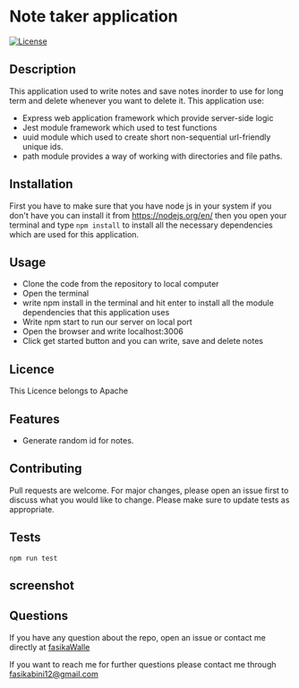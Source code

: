 
# Note taker application
[![License](https://img.shields.io/badge/License-Apache%202.0-yellow.svg)](https://opensource.org/licenses/Apache-2.0)
## Description
This application used to write notes and save notes inorder to use for long term and delete whenever you want to delete it.
This application use:
- Express web application framework which provide server-side logic
- Jest module framework which used to test functions
- uuid module which used to create short non-sequential url-friendly unique ids.
- path module provides a way of working with directories and file paths.

## Installation
 First you have to make sure that you have node js in your system if you don't have you can install it from https://nodejs.org/en/ then you open your terminal and type ``npm install`` to install all the necessary dependencies which are used for this application.
## Usage
- Clone the code from the repository to local computer
- Open the terminal
- write npm install in the terminal and hit enter to install all the module dependencies that this application uses
- Write npm start to run our server on local port 
- Open the browser and write localhost:3006
- Click get started button and you can write, save and delete notes
 ## Licence
This Licence belongs to Apache 
 
## Features
- Generate random id for notes.
## Contributing
Pull requests are welcome. For major changes, please open an issue first to discuss what you would like to change. Please make sure to update tests as appropriate.
## Tests
``npm run test``
## screenshot

## Questions
If you have any question about the repo, open an issue or contact me directly at [fasikaWalle](https://github.com/fasikaWalle/)

If you want to reach me for further questions please contact me through fasikabini12@gmail.com
    